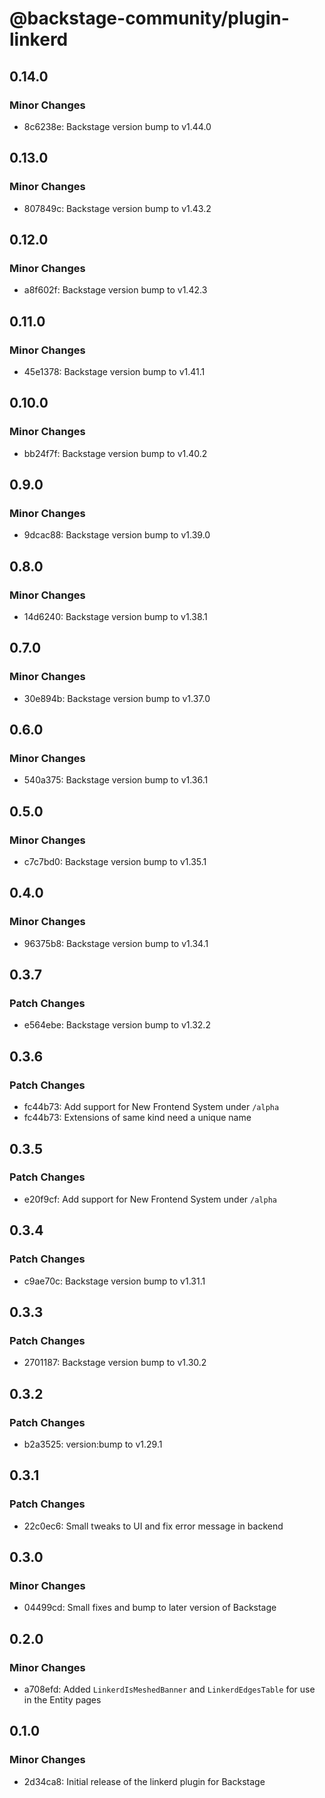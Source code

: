 # @backstage-community/plugin-linkerd

## 0.14.0

### Minor Changes

- 8c6238e: Backstage version bump to v1.44.0

## 0.13.0

### Minor Changes

- 807849c: Backstage version bump to v1.43.2

## 0.12.0

### Minor Changes

- a8f602f: Backstage version bump to v1.42.3

## 0.11.0

### Minor Changes

- 45e1378: Backstage version bump to v1.41.1

## 0.10.0

### Minor Changes

- bb24f7f: Backstage version bump to v1.40.2

## 0.9.0

### Minor Changes

- 9dcac88: Backstage version bump to v1.39.0

## 0.8.0

### Minor Changes

- 14d6240: Backstage version bump to v1.38.1

## 0.7.0

### Minor Changes

- 30e894b: Backstage version bump to v1.37.0

## 0.6.0

### Minor Changes

- 540a375: Backstage version bump to v1.36.1

## 0.5.0

### Minor Changes

- c7c7bd0: Backstage version bump to v1.35.1

## 0.4.0

### Minor Changes

- 96375b8: Backstage version bump to v1.34.1

## 0.3.7

### Patch Changes

- e564ebe: Backstage version bump to v1.32.2

## 0.3.6

### Patch Changes

- fc44b73: Add support for New Frontend System under `/alpha`
- fc44b73: Extensions of same kind need a unique name

## 0.3.5

### Patch Changes

- e20f9cf: Add support for New Frontend System under `/alpha`

## 0.3.4

### Patch Changes

- c9ae70c: Backstage version bump to v1.31.1

## 0.3.3

### Patch Changes

- 2701187: Backstage version bump to v1.30.2

## 0.3.2

### Patch Changes

- b2a3525: version:bump to v1.29.1

## 0.3.1

### Patch Changes

- 22c0ec6: Small tweaks to UI and fix error message in backend

## 0.3.0

### Minor Changes

- 04499cd: Small fixes and bump to later version of Backstage

## 0.2.0

### Minor Changes

- a708efd: Added `LinkerdIsMeshedBanner` and `LinkerdEdgesTable` for use in the Entity pages

## 0.1.0

### Minor Changes

- 2d34ca8: Initial release of the linkerd plugin for Backstage
